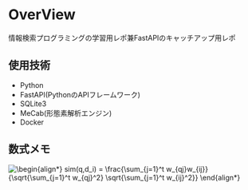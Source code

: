 # OverView

情報検索プログラミングの学習用レポ兼FastAPIのキャッチアップ用レポ

## 使用技術

- Python
- FastAPI(PythonのAPIフレームワーク)
- SQLite3
- MeCab(形態素解析エンジン)
- Docker

## 数式メモ

<img src=
"https://render.githubusercontent.com/render/math?math=%5Ccolor%7Bblack%7D%5Cdisplaystyle+%5Cbegin%7Balign%2A%7D%0Asim%28q%2Cd_i%29+%3D+%5Cfrac%7B%5Csum_%7Bj%3D1%7D%5Et+w_%7Bqj%7Dw_%7Bij%7D%7D%7B%5Csqrt%7B%5Csum_%7Bj%3D1%7D%5Et+w_%7Bqj%7D%5E2%7D+%5Csqrt%7B%5Csum_%7Bj%3D1%7D%5Et+w_%7Bij%7D%5E2%7D%7D%0A%5Cend%7Balign%2A%7D%0A"
alt="\begin{align*}
sim(q,d_i) = \frac{\sum_{j=1}^t w_{qj}w_{ij}}{\sqrt{\sum_{j=1}^t w_{qj}^2} \sqrt{\sum_{j=1}^t w_{ij}^2}}
\end{align*}
">
